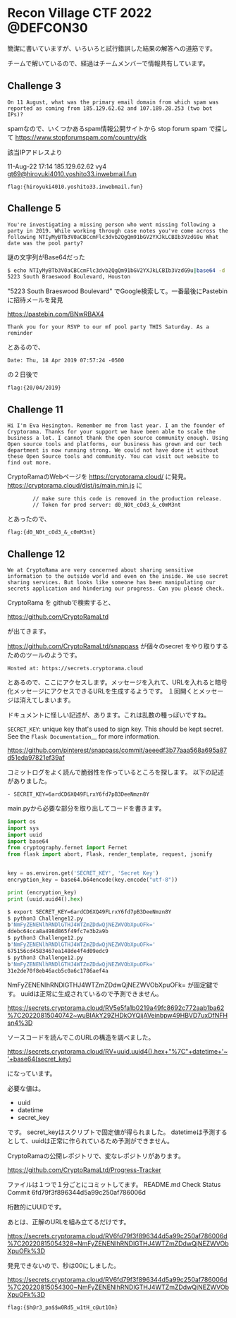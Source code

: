 # Recon Village CTF 2022 @DEFCON30

簡潔に書いていますが、いろいろと試行錯誤した結果の解答への道筋です。

チームで解いているので、経過はチームメンバーで情報共有しています。

## Challenge 3

```
On 11 August, what was the primary email domain from which spam was reported as coming from 185.129.62.62 and 107.189.28.253 (two bot IPs)?
```

spamなので、いくつかあるspam情報公開サイトから
stop forum spam で探して
https://www.stopforumspam.com/country/dk

該当IPアドレスより

11-Aug-22 17:14	185.129.62.62	vy4	 gt69@hiroyuki4010.yoshito33.inwebmail.fun

```
flag:{hiroyuki4010.yoshito33.inwebmail.fun}
```

## Challenge 5

```
You're investigating a missing person who went missing following a party in 2019. While working through case notes you've come across the following NTIyMyBTb3V0aCBCcmFlc3dvb2QgQm91bGV2YXJkLCBIb3VzdG9u What date was the pool party?
```
謎の文字列がBase64だった

```bash
$ echo NTIyMyBTb3V0aCBCcmFlc3dvb2QgQm91bGV2YXJkLCBIb3VzdG9u|base64 -d 
5223 South Braeswood Boulevard, Houston
```


"5223 South Braeswood Boulevard" でGoogle検索して。一番最後にPastebinに招待メールを発見

https://pastebin.com/BNwRBAX4

```
Thank you for your RSVP to our mf pool party THIS Saturday. As a reminder
```

とあるので、

```
Date: Thu, 18 Apr 2019 07:57:24 -0500
```

の２日後で

```
flag:{20/04/2019}
```


## Challenge 11

```
Hi I'm Eva Hesington. Remember me from last year. I am the founder of Cryptorama. Thanks for your support we have been able to scale the business a lot. I cannot thank the open source community enough. Using Open source tools and platforms, our business has grown and our tech department is now running strong. We could not have done it without these Open Source tools and community. You can visit out website to find out more.
```
CryptoRamaのWebページを https://cryptorama.cloud/ に発見。
https://cryptorama.cloud/dist/js/main.min.js
に
```
        // make sure this code is removed in the production release.
        // Token for prod server: d0_N0t_cOd3_&_c0mM3nt

```

とあったので、
```
flag:{d0_N0t_cOd3_&_c0mM3nt}
```


## Challenge 12

```
We at CryptoRama are very concerned about sharing sensitive information to the outside world and even on the inside. We use secret sharing services. But looks like someone has been manipulating our secrets application and hindering our progress. Can you please check.
```

CryptoRama を githubで検索すると、

https://github.com/CryptoRamaLtd

が出てきます。

https://github.com/CryptoRamaLtd/snappass が個々のsecret をやり取りするためのツールのようです。


```
Hosted at: https://secrets.cryptorama.cloud
```

とあるので、ここにアクセスします。メッセージを入れて、URLを入れると暗号化メッセージにアクセスできるURLを生成するようです。
１回開くとメッセージは消えてしまいます。

ドキュメントに怪しい記述が、あります。これは乱数の種っぽいですね。

``SECRET_KEY``: unique key that's used to sign key. This should
be kept secret.  See the `Flask Documentation`__ for more information.


https://github.com/pinterest/snappass/commit/aeeedf3b77aaa568a695a87d51eda97821ef39af

コミットログをよく読んで脆弱性を作っているところを探します。
以下の記述がありました。

```
- SECRET_KEY=6ardCD6XQ49FLrxY6fd7pB3DeeNmzn8Y
```


main.pyから必要な部分を取り出してコードを書きます。

```python
import os
import sys
import uuid
import base64
from cryptography.fernet import Fernet
from flask import abort, Flask, render_template, request, jsonify


key = os.environ.get('SECRET_KEY', 'Secret Key')
encryption_key = base64.b64encode(key.encode("utf-8"))

print (encryption_key)
print (uuid.uuid4().hex)
```

```bash
$ export SECRET_KEY=6ardCD6XQ49FLrxY6fd7pB3DeeNmzn8Y
$ python3 Challenge12.py
b'NmFyZENENlhRNDlGTHJ4WTZmZDdwQjNEZWVObXpuOFk='
ddebc64cca8a498d865f49fc7e3b2a9b
$ python3 Challenge12.py
b'NmFyZENENlhRNDlGTHJ4WTZmZDdwQjNEZWVObXpuOFk='
675156cd4583467ea148de4f4d09edc9
$ python3 Challenge12.py
b'NmFyZENENlhRNDlGTHJ4WTZmZDdwQjNEZWVObXpuOFk='
31e2de70f8eb46acb5c0a6c1786aef4a

```

NmFyZENENlhRNDlGTHJ4WTZmZDdwQjNEZWVObXpuOFk=
が固定鍵です。
uuidは正常に生成されているので予測できません。


https://secrets.cryptorama.cloud/RV5e5fa1b0219a49fc8692c772aab1ba62%7C20220815040742~wuBIAkY29ZHDkOYQijAVeinbpw49HBVD7uxDfNFHsn4%3D

ソースコードを読んでこのURLの構造を調べました。

https://secrets.cryptorama.cloud/RV+uuid.uuid4().hex+"%7C"+datetime+'~'+base64(secret_key)

になっています。

必要な値は。
* uuid
* datetime
* secret_key

です。
secret_keyはスクリプトで固定値が得られました。
datetimeは予測するとして、uuidは正常に作られているため予測ができません。


CryptoRamaの公開レポジトリで、変なレポジトリがあります。

https://github.com/CryptoRamaLtd/Progress-Tracker

ファイルは１つで１分ごとにコミットしてます。
README.md
Check Status Commit 6fd79f3f896344d5a99c250af786006d

桁数的にUUIDです。

あとは、正解のURLを組み立てるだけです。


https://secrets.cryptorama.cloud/RV6fd79f3f896344d5a99c250af786006d%7C20220815054328~NmFyZENENlhRNDlGTHJ4WTZmZDdwQjNEZWVObXpuOFk%3D

発見できないので、秒は00にしました。

https://secrets.cryptorama.cloud/RV6fd79f3f896344d5a99c250af786006d%7C20220815054300~NmFyZENENlhRNDlGTHJ4WTZmZDdwQjNEZWVObXpuOFk%3D

```
flag:{$h@r3_pa$$w0Rd5_w1tH_c@ut10n}
```
